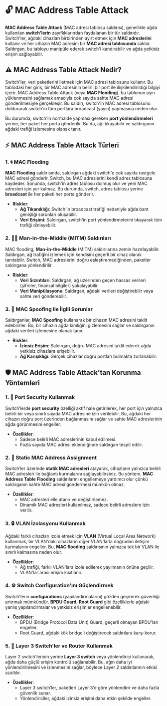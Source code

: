# 🔓 **MAC Address Table Attack** 

**MAC Address Table Attack** (MAC adresi tablosu saldırısı), genellikle ağda kullanılan **switch'lerin** zayıflıklarından faydalanan bir tür saldırıdır. Switch'ler, ağdaki cihazları birbirinden ayırt etmek için **MAC adreslerini** kullanır ve her cihazın MAC adresini bir **MAC adresi tablosunda** saklar. Saldırgan, bu tabloyu manipüle ederek switch'i kandırabilir ve ağda yetkisiz erişim sağlayabilir.

## ⚠️ **MAC Address Table Attack Nedir?** 

Switch'ler, veri paketlerini iletmek için MAC adresi tablosunu kullanır. Bu tablodaki her giriş, bir MAC adresinin belirli bir port ile ilişkilendirildiği bilgiyi içerir. MAC Address Table Attack (veya **MAC Flooding**), bu tablonun aşırı yüklenmesini sağlamak amacıyla çok sayıda sahte MAC adresi gönderilmesiyle gerçekleşir. Bu saldırı, switch'in MAC adresi tablosunu doldurarak switch'in tüm portlara broadcast (yayın) yapmasına neden olur.

Bu durumda, switch'in normalde yapması gereken **port yönlendirmeleri** yerine, her paket her porta gönderilir. Bu da, ağı tıkayabilir ve saldırganın ağdaki trafiği izlemesine olanak tanır.

## ⚡ **MAC Address Table Attack Türleri** 

### 1. 🌀 **MAC Flooding**

**MAC Flooding** saldırısında, saldırgan ağdaki switch'e çok sayıda rastgele MAC adresi gönderir. Switch, bu MAC adreslerini kendi adres tablosuna kaydeder. Sonunda, switch'in adres tablosu dolmuş olur ve yeni MAC adresleri için yer kalmaz. Bu durumda, switch, adres tablosu yerine **broadcast** ile her paketi her porta gönderir.

- **Riskler**:
  - **Ağ Tıkanıklığı**: Switch'in broadcast trafiği nedeniyle ağda bant genişliği sorunları oluşabilir.
  - **Veri Erişimi**: Saldırgan, switch'in port yönlendirmelerini tıkayarak tüm trafiği dinleyebilir.

### 2. 🕵️‍♂️ **Man-in-the-Middle (MITM) Saldırıları**
MAC flooding, **Man-in-the-Middle** (MITM) saldırılarına zemin hazırlayabilir. Saldırgan, ağ trafiğini izlemek için kendisini geçerli bir cihaz olarak tanıtabilir. Switch, MAC adreslerini doğru eşleştiremediğinden, paketler saldırgana yönlendirilir.

- **Riskler**:
  - **Veri Sızıntıları**: Saldırgan, ağ üzerinden geçen hassas verileri (şifreler, finansal bilgiler) yakalayabilir.
  - **Veri Manipülasyonu**: Saldırgan, ağdaki verileri değiştirebilir veya sahte veri gönderebilir.

### 3. 🛑 **MAC Spoofing ile İlgili Sorunlar**

Saldırganlar, **MAC Spoofing** kullanarak bir cihazın MAC adresini taklit edebilirler. Bu, bir cihazın ağda kimliğini gizlemesini sağlar ve saldırganın ağdaki verileri izlemesine olanak tanır.

- **Riskler**:
  - **İzinsiz Erişim**: Saldırgan, doğru MAC adresini taklit ederek ağda yetkisiz cihazlara erişebilir.
  - **Ağ Karışıklığı**: Gerçek cihazlar doğru portları bulmakta zorlanabilir.

## 🛡️ **MAC Address Table Attack'tan Korunma Yöntemleri** 

### 1. 🧳 **Port Security Kullanmak**
Switch’lerde **port security** özelliği aktif hale getirilerek, her port için yalnızca belirli bir veya sınırlı sayıda MAC adresine izin verilebilir. Bu, ağdaki her cihazın doğru port üzerinden bağlanmasını sağlar ve sahte MAC adreslerinin ağda görünmesini engeller.

- **Özellikler**:
  - Sadece belirli MAC adreslerinin kabul edilmesi.
  - Fazla sayıda MAC adresi eklendiğinde saldırgan tespit edilir.

### 2. 🔄 **Static MAC Address Assignment**

Switch’ler üzerinde **statik MAC adresleri** atayarak, cihazların yalnızca belirli MAC adresleri ile bağlantı kurmalarını sağlayabilirsiniz. Bu yöntem, **MAC Address Table Flooding** saldırılarını engellemeye yardımcı olur çünkü saldırganın sahte MAC adresi göndermesi mümkün olmaz.

- **Özellikler**:
  - MAC adresleri elle atanır ve değiştirilemez.
  - Dinamik MAC adresleri kullanılmaz, sadece belirli adreslere izin verilir.

### 3. 🔒 **VLAN İzolasyonu Kullanmak**

Ağdaki farklı cihazları izole etmek için **VLAN** (Virtual Local Area Network) kullanmak, bir VLAN'daki cihazların diğer VLAN'larla doğrudan iletişim kurmalarını engeller. Bu, **MAC flooding** saldırısının yalnızca tek bir VLAN ile sınırlı kalmasına neden olur.

- **Özellikler**:
  - Ağ trafiği, farklı VLAN'lara izole edilerek yayılmanın önüne geçilir.
  - VLAN'lar arası erişim kısıtlanır.

### 4. ⚙️ **Switch Configuration'ını Güçlendirmek**

Switch'lerin **configurations** (yapılandırmalarını) gözden geçirerek güvenliği artırmak mümkündür. **BPDU Guard**, **Root Guard** gibi özelliklerle ağdaki yanlış yapılandırmalar ve yetkisiz erişimler engellenebilir.

- **Özellikler**:
  - BPDU (Bridge Protocol Data Unit) Guard, geçerli olmayan BPDU'ları engeller.
  - Root Guard, ağdaki kök bridge'i değiştirecek saldırılara karşı korur.

### 5. 🚪 **Layer 3 Switch'ler ve Router Kullanmak**

Layer 2 switch'lerinin yerine **Layer 3 switch** veya yönlendirici kullanarak, ağda daha güçlü erişim kontrolü sağlanabilir. Bu, ağın daha iyi yönlendirilmesini ve izlenmesini sağlar, böylece Layer 2 saldırılarının etkisi azaltılır.

- **Özellikler**:
  - Layer 3 switch’ler, paketleri Layer 3'e göre yönlendirir ve daha fazla güvenlik sunar.
  - Yönlendiriciler, ağdaki izinsiz erişimi daha etkin şekilde engeller.